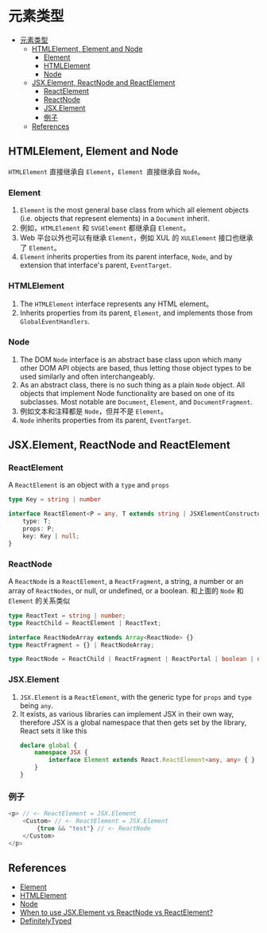 # 元素类型


<!-- TOC -->

- [元素类型](#元素类型)
    - [HTMLElement, Element and Node](#htmlelement-element-and-node)
        - [Element](#element)
        - [HTMLElement](#htmlelement)
        - [Node](#node)
    - [JSX.Element, ReactNode and ReactElement](#jsxelement-reactnode-and-reactelement)
        - [ReactElement](#reactelement)
        - [ReactNode](#reactnode)
        - [JSX.Element](#jsxelement)
        - [例子](#例子)
    - [References](#references)

<!-- /TOC -->


## HTMLElement, Element and Node
`HTMLElement` 直接继承自 `Element`，`Element `直接继承自 `Node`。

### Element
1. `Element` is the most general base class from which all element objects (i.e. objects that represent elements) in a `Document` inherit.
2. 例如，`HTMLElement` 和 `SVGElement` 都继承自 `Element`。
3. Web 平台以外也可以有继承 `Element`，例如 XUL 的 `XULElement` 接口也继承了 `Element`。
4. `Element` inherits properties from its parent interface, `Node`, and by extension that interface's parent, `EventTarget`.

### HTMLElement
1. The `HTMLElement` interface represents any HTML element。
2. Inherits properties from its parent, `Element`, and implements those from `GlobalEventHandlers`.

### Node
1. The DOM `Node` interface is an abstract base class upon which many other DOM API objects are based, thus letting those object types to be used similarly and often interchangeably. 
2. As an abstract class, there is no such thing as a plain `Node` object. All objects that implement Node functionality are based on one of its subclasses. Most notable are `Document`, `Element`, and `DocumentFragment`.
3. 例如文本和注释都是 `Node`，但并不是 `Element`。
4. `Node` inherits properties from its parent, `EventTarget`.


## JSX.Element, ReactNode and ReactElement
### ReactElement
A `ReactElement` is an object with a `type` and `props`
```ts
type Key = string | number

interface ReactElement<P = any, T extends string | JSXElementConstructor<any> = string | JSXElementConstructor<any>> {
    type: T;
    props: P;
    key: Key | null;
}
```

### ReactNode
A `ReactNode` is a `ReactElement`, a `ReactFragment`, a string, a number or an array of `ReactNodes`, or null, or undefined, or a boolean. 和上面的 `Node` 和 `Element` 的关系类似
```ts
type ReactText = string | number;
type ReactChild = ReactElement | ReactText;

interface ReactNodeArray extends Array<ReactNode> {}
type ReactFragment = {} | ReactNodeArray;

type ReactNode = ReactChild | ReactFragment | ReactPortal | boolean | null | undefined;
```

### JSX.Element
1. `JSX.Element` is a `ReactElement`, with the generic type for `props` and `type` being `any`. 
2. It exists, as various libraries can implement JSX in their own way, therefore JSX is a global namespace that then gets set by the library, React sets it like this
    ```ts
    declare global {
        namespace JSX {
            interface Element extends React.ReactElement<any, any> { }
        }
    }
    ```

### 例子
```ts
<p> // <- ReactElement = JSX.Element
    <Custom> // <- ReactElement = JSX.Element
        {true && "test"} // <- ReactNode
    </Custom>
</p>
```


## References
* [Element](https://developer.mozilla.org/en-US/docs/Web/API/Element)
* [HTMLElement](https://developer.mozilla.org/en-US/docs/Web/API/HTMLElement)
* [Node](https://developer.mozilla.org/en-US/docs/Web/API/Node)
* [When to use JSX.Element vs ReactNode vs ReactElement?](https://stackoverflow.com/questions/58123398/when-to-use-jsx-element-vs-reactnode-vs-reactelement)
* [DefinitelyTyped](https://github.com/DefinitelyTyped/DefinitelyTyped/blob/master/types/react/index.d.ts)
